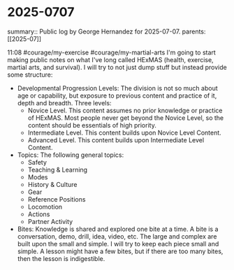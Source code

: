 #  2025-0707

summary:: Public log by George Hernandez for 2025-07-07.
parents: [[2025-07]]

11:08 #courage/my-exercise #courage/my-martial-arts I'm going to start making public notes on what I've long called HExMAS (health, exercise, martial arts, and survival). I will try to not just dump stuff but instead provide some structure:
- Developmental Progression Levels: The division is not so much about age or capability, but exposure to previous content and practice of it, depth and breadth. Three levels:
    - Novice Level. This content assumes no prior knowledge or practice of HExMAS. Most people never get beyond the Novice Level, so the content should be essentials of high priority.
    - Intermediate Level. This content builds upon Novice Level Content.
    - Advanced Level. This content builds upon Intermediate Level Content.
- Topics: The following general topics:
    - Safety
    - Teaching & Learning
    - Modes
    - History & Culture
    - Gear
    - Reference Positions
    - Locomotion
    - Actions
    - Partner Activity
- Bites: Knowledge is shared and explored one bite at a time. A bite is a conversation, demo, drill, idea, video, etc. The large and complex are built upon the small and simple. I will try to keep each piece small and simple. A lesson might have a few bites, but if there are too many bites, then the lesson is indigestible.